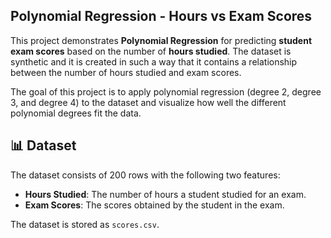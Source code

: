 ## Polynomial Regression - Hours vs Exam Scores

This project demonstrates **Polynomial Regression** for predicting **student exam scores** based on the number of **hours studied**. The dataset is synthetic and it is created in such a way that it contains a relationship between the number of hours studied and exam scores.

The goal of this project is to apply polynomial regression (degree 2, degree 3, and degree 4) to the dataset and visualize how well the different polynomial degrees fit the data.

## 📊 **Dataset**

The dataset consists of 200 rows with the following two features:

- **Hours Studied**: The number of hours a student studied for an exam.
- **Exam Scores**: The scores obtained by the student in the exam.


The dataset is stored as `scores.csv`.

